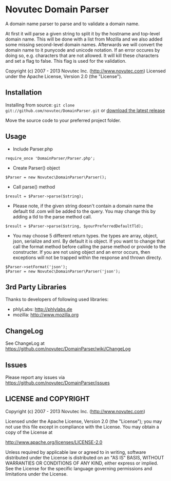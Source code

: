 Novutec Domain Parser
=====================

A domain name parser to parse and to validate a domain name.

At first it will parse a given string to split it by the hostname and top-level domain name.
This will be done with a list from Mozilla and we also added some missing second-level domain
names. Afterwards we will convert the domain name to it punycode and unicode notation. If an
error occures by doing so, e.g. characters that are not allowed. It will kill these characters
and set a flag to false. This flag is used for the validation.

Copyright (c) 2007 - 2013 Novutec Inc. (http://www.novutec.com)
Licensed under the Apache License, Version 2.0 (the "License").

Installation
------------
Installing from source: `git clone git://github.com/novutec/DomainParser.git` or [download the latest release](https://github.com/novutec/DomainParser/zipball/master)

Move the source code to your preferred project folder.

Usage
-----
* Include Parser.php
```
require_once 'DomainParser/Parser.php';
```

* Create Parser() object
```
$Parser = new Novutec\DomainParser\Parser();
```

* Call parse() method
```
$result = $Parser->parse($string);
```

* Please note, if the given string doesn't contain a domain name the default tld
.com will be added to the query. You may change this by adding a tld to the parse
method call.
```
$result = $Parser->parse($string, $yourPreferredDefaultTld);
```

* You may choose 5 different return types. the types are array, object, json, serialize and
xml. By default it is object. If you want to change that call the format method before calling
the parse method or provide to the constructer. If you are not using object and an
error occurs, then exceptions will not be trapped within the response and thrown directy.
```
$Parser->setFormat('json');
$Parser = new Novutec\DomainParser\Parser('json');
```

3rd Party Libraries
-------------------
Thanks to developers of following used libraries:
* phlyLabs: http://phlylabs.de
* mozilla: http://www.mozilla.org 

ChangeLog
---------
See ChangeLog at https://github.com/novutec/DomainParser/wiki/ChangeLog

Issues
------
Please report any issues via https://github.com/novutec/DomainParser/issues

LICENSE and COPYRIGHT
---------------------
Copyright (c) 2007 - 2013 Novutec Inc. (http://www.novutec.com)

Licensed under the Apache License, Version 2.0 (the "License");
you may not use this file except in compliance with the License.
You may obtain a copy of the License at

http://www.apache.org/licenses/LICENSE-2.0

Unless required by applicable law or agreed to in writing, software
distributed under the License is distributed on an "AS IS" BASIS,
WITHOUT WARRANTIES OR CONDITIONS OF ANY KIND, either express or implied.
See the License for the specific language governing permissions and
limitations under the License.